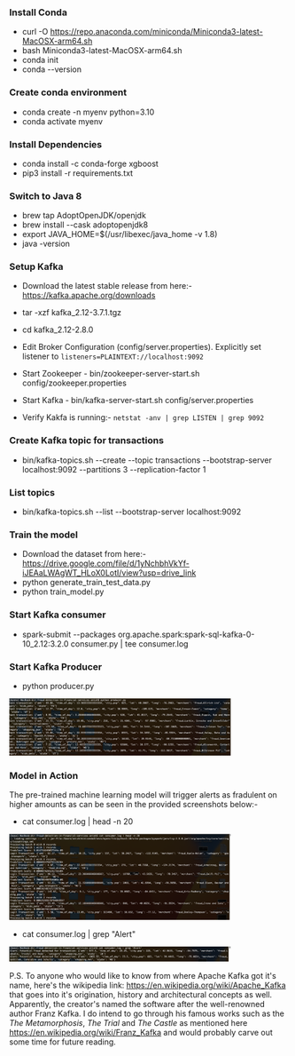 ### Install Conda
- curl -O https://repo.anaconda.com/miniconda/Miniconda3-latest-MacOSX-arm64.sh
- bash Miniconda3-latest-MacOSX-arm64.sh
- conda init
- conda --version

### Create conda environment
- conda create -n myenv python=3.10
- conda activate myenv

### Install Dependencies
- conda install -c conda-forge xgboost
- pip3 install -r requirements.txt

### Switch to Java 8

- brew tap AdoptOpenJDK/openjdk
- brew install --cask adoptopenjdk8
- export JAVA_HOME=$(/usr/libexec/java_home -v 1.8)
- java -version

### Setup Kafka

- Download the latest stable release from here:- https://kafka.apache.org/downloads
- tar -xzf kafka_2.12-3.7.1.tgz
- cd kafka_2.12-2.8.0

- Edit Broker Configuration (config/server.properties). Explicitly set listener to `listeners=PLAINTEXT://localhost:9092`

- Start Zookeeper - bin/zookeeper-server-start.sh config/zookeeper.properties
- Start Kafka - bin/kafka-server-start.sh config/server.properties
- Verify Kakfa is running:- `netstat -anv | grep LISTEN | grep 9092`

### Create Kafka topic for transactions
- bin/kafka-topics.sh --create --topic transactions --bootstrap-server localhost:9092 --partitions 3 --replication-factor 1

### List topics
- bin/kafka-topics.sh --list --bootstrap-server localhost:9092


### Train the model
- Download the dataset from here:- https://drive.google.com/file/d/1yNchbhVkYf-iJEAaLWAgWT_HLoX0LotI/view?usp=drive_link
- python generate_train_test_data.py
- python train_model.py

### Start Kafka consumer
- spark-submit --packages org.apache.spark:spark-sql-kafka-0-10_2.12:3.2.0 consumer.py | tee consumer.log

### Start Kafka Producer
- python producer.py

<img src="screenshots/sentTransactions.png" alt="drawing" width="400"/>

### Model in Action

The pre-trained machine learning model will trigger alerts as fradulent on higher amounts as can be seen in the provided screenshots below:-

- cat consumer.log | head -n 20

<img src="screenshots/legitTransactions.png" alt="drawing" width="400"/>

- cat consumer.log | grep "Alert"

<img src="screenshots/fradulentTransactions.png" alt="drawing" width="400"/>

P.S. To anyone who would like to know from where Apache Kafka got it's name, here's the wikipedia link: https://en.wikipedia.org/wiki/Apache_Kafka
     that goes into it's origination, history and architectural concepts as well. Apparently, the creator's named the software after the well-renowned
     author Franz Kafka. I do intend to go through his famous works such as the <em>The Metamorphosis</em>, <em>The Trial</em> and <em>The Castle</em>
     as mentioned here https://en.wikipedia.org/wiki/Franz_Kafka and would probably carve out some time for future reading.
